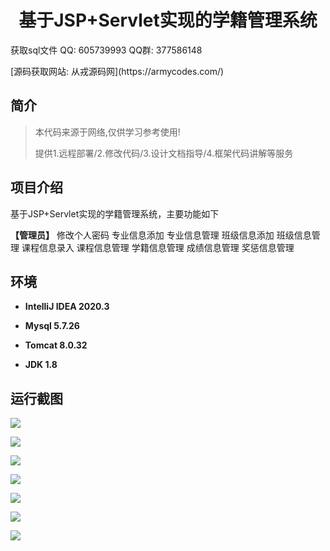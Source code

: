 <p><h1 align="center">基于JSP+Servlet实现的学籍管理系统</h1></p>

<p> 获取sql文件 QQ: 605739993 QQ群: 377586148 </p>

<p> [源码获取网站: 从戎源码网](https://armycodes.com/)</p>

## 简介

> 本代码来源于网络,仅供学习参考使用!
>
> 提供1.远程部署/2.修改代码/3.设计文档指导/4.框架代码讲解等服务
>

## 项目介绍

基于JSP+Servlet实现的学籍管理系统，主要功能如下

**【管理员】**
修改个人密码
专业信息添加
专业信息管理
班级信息添加
班级信息管理
课程信息录入
课程信息管理
学籍信息管理
成绩信息管理
奖惩信息管理

## 环境

- <b>IntelliJ IDEA 2020.3</b>

- <b>Mysql 5.7.26</b>

- <b>Tomcat 8.0.32</b>

- <b>JDK 1.8</b>


## 运行截图
![](screenshot/1.png)

![](screenshot/2.png)

![](screenshot/3.png)

![](screenshot/4.png)

![](screenshot/5.png)

![](screenshot/6.png)

![](screenshot/7.png)
